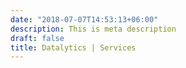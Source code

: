 ```yaml
---
date: "2018-07-07T14:53:13+06:00"
description: This is meta description
draft: false
title: Datalytics | Services
---
```

